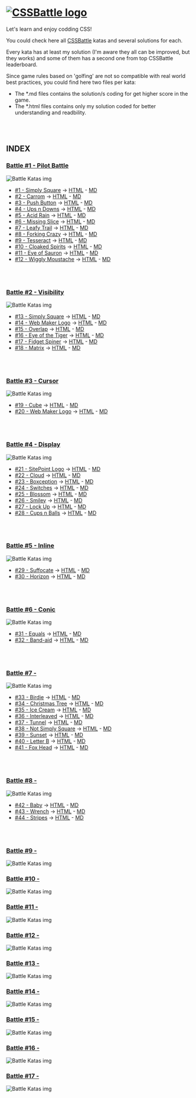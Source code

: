 # [![CSSBattle logo](https://cssbattle.dev/images/logo.svg)](https://cssbattle.dev)

Let's learn and enjoy codding CSS!

You could check here all [CSSBattle](https://cssbattle.dev) katas and several solutions for each.

Every kata has at least my solution (I'm aware they all can be improved, but they works) and some of them has a second one from top CSSBattle leaderboard.

Since game rules based on 'golfing' are not so compatible with real world best practices, you could find here two files per kata:

- The *.md files contains the solution/s coding for get higher score in the game.
- The *.html files contains only my solution coded for better understanding and readbility.
</br>
</br>

## INDEX

### [Battle #1 - Pilot Battle](https://cssbattle.dev/battle/1)

![Battle Katas img](./img/Battle1.png)

- [#1 - Simply Square](https://cssbattle.dev/play/1) -> [HTML](./Battle1-PilotBattle/01.SimplySquare.html) - [MD](./Battle1-PilotBattle/01.SimplySquare.md)
- [#2 - Carrom](https://cssbattle.dev/play/2) -> [HTML](./Battle1-PilotBattle/02.Carrom.html) - [MD](./Battle1-PilotBattle/02.Carrom.md)
- [#3 - Push Button](https://cssbattle.dev/play/3) -> [HTML](./Battle1-PilotBattle/03.PushButton.html) - [MD](./Battle1-PilotBattle/03.PushButton.md)
- [#4 - Ups n Downs](https://cssbattle.dev/play/4) -> [HTML](./Battle1-PilotBattle/04.UpsnDowns.html) - [MD](./Battle1-PilotBattle/04.UpsnDowns.md)
- [#5 - Acid Rain](https://cssbattle.dev/play/5) -> [HTML](./Battle1-PilotBattle/05.AcidRain.html) - [MD](./Battle1-PilotBattle/05.AcidRain.md)
- [#6 - Missing Slice](https://cssbattle.dev/play/6) -> [HTML](./Battle1-PilotBattle/06.MissingSlice.html) - [MD](./Battle1-PilotBattle/06.MissingSlice.md)
- [#7 - Leafy Trail](https://cssbattle.dev/play/7) -> [HTML](./Battle1-PilotBattle/07.LeafyTrail.html) - [MD](./Battle1-PilotBattle/07.LeafyTrail.md)
- [#8 - Forking Crazy](https://cssbattle.dev/play/8) -> [HTML](./Battle1-PilotBattle/08.ForkingCrazy.html) - [MD](./Battle1-PilotBattle/08.ForkingCrazy.md)
- [#9 - Tesseract](https://cssbattle.dev/play/9) -> [HTML](./Battle1-PilotBattle/09.Tesseract.html) - [MD](./Battle1-PilotBattle/09.Tesseract.md)
- [#10 - Cloaked Spirits](https://cssbattle.dev/play/10) -> [HTML](./Battle1-PilotBattle/10.CloakedSpirits.html) - [MD](./Battle1-PilotBattle/10.CloakedSpirits.md)
- [#11 - Eye of Sauron](https://cssbattle.dev/play/11) -> [HTML](./Battle1-PilotBattle/11.EyeOfSauron.html) - [MD](./Battle1-PilotBattle/11.EyeOfSauron.md)
- [#12 - Wiggly Moustache](https://cssbattle.dev/play/12) -> [HTML](./Battle1-PilotBattle/12.WigglyMoustache.html) - [MD](./Battle1-PilotBattle/12.WigglyMoustache.md)
</br>
</br>

### [Battle #2 - Visibility](https://cssbattle.dev/battle/2)

![Battle Katas img](./img/Battle2.png)

- [#13 - Simply Square](https://cssbattle.dev/play/13) -> [HTML](./Battle2-Visibility/13.TotallyTriangle.html) - [MD](./Battle2-Visibility/13.TotallyTriangle.md)
- [#14 - Web Maker Logo](https://cssbattle.dev/play/14) -> [HTML](./Battle2-Visibility/14.WebMakerLogo.html) - [MD](./Battle2-Visibility/14.WebMakerLogo.md)
- [#15 - Overlap](https://cssbattle.dev/play/15) -> [HTML](./Battle2-Visibility/15.Overlap.html) - [MD](./Battle2-Visibility/15.Overlap.md)
- [#16 - Eye of the Tiger](https://cssbattle.dev/play/16) -> [HTML](./Battle2-Visibility/16.EyeOfTheTiger.html) - [MD](./Battle2-Visibility/16.EyeOfTheTiger.md)
- [#17 - Fidget Spiner](https://cssbattle.dev/play/17) -> [HTML](./Battle2-Visibility/17.FidgetSpiner.html) - [MD](./Battle2-Visibility/17.FidgetSpiner.md)
- [#18 - Matrix](https://cssbattle.dev/play/18) -> [HTML](./Battle2-Visibility/18.Matrix.html) - [MD](./Battle2-Visibility/18.Matrix.md)
</br>
</br>

### [Battle #3 - Cursor](https://cssbattle.dev/battle/3)

![Battle Katas img](./img/Battle3.png)

- [#19 - Cube](https://cssbattle.dev/play/19) -> [HTML](./Battle3-Cursor/19.Cube.html) - [MD](./Battle3-Cursor/19.Cube.md)
- [#20 - Web Maker Logo](https://cssbattle.dev/play/20) -> [HTML](./Battle3-Cursor/20.Ticket.html) - [MD](./Battle3-Cursor/20.Ticket.md)
</br>
</br>

### [Battle #4 - Display](https://cssbattle.dev/battle/4)

![Battle Katas img](./img/Battle4.png)

- [#21 - SitePoint Logo](https://cssbattle.dev/play/21) -> [HTML](./Battle4-Display/21.SitePointLogo.html) - [MD](./Battle4-Display/21.SitePointLogo.md)
- [#22 - Cloud](https://cssbattle.dev/play/22) -> [HTML](./Battle4-Display/22.Cloud.html) - [MD](./Battle4-Display/22.Cloud.md)
- [#23 - Boxception](https://cssbattle.dev/play/23) -> [HTML](./Battle4-Display/23.Boxception.html) - [MD](./Battle4-Display/23.Boxception.md)
- [#24 - Switches](https://cssbattle.dev/play/24) -> [HTML](./Battle4-Display/24.Switches.html) - [MD](./Battle4-Display/24.Switches.md)
- [#25 - Blossom](https://cssbattle.dev/play/25) -> [HTML](./Battle4-Display/25.Blossom.html) - [MD](./Battle4-Display/25.Blossom.md)
- [#26 - Smiley](https://cssbattle.dev/play/26) -> [HTML](./Battle4-Display/26.Smiley.html) - [MD](./Battle4-Display/26.Smiley.md)
- [#27 - Lock Up](https://cssbattle.dev/play/27) -> [HTML](./Battle4-Display/27.LockUp.html) - [MD](./Battle4-Display/27.LockUp.md)
- [#28 - Cups n Balls](https://cssbattle.dev/play/28) -> [HTML](./Battle4-Display/28.CupsNBalls.html) - [MD](./Battle4-Display/28.CupsNBalls.md)
</br>
</br>

### [Battle #5 - Inline](https://cssbattle.dev/battle/5)

![Battle Katas img](./img/Battle5.png)

- [#29 - Suffocate](https://cssbattle.dev/play/29) -> [HTML](./Battle5-Inline/29.Suffocate.html) - [MD](./Battle5-Inline/29.Suffocate.md)
- [#30 - Horizon](https://cssbattle.dev/play/30) -> [HTML](./Battle5-Inline/30.Horizon.html) - [MD](./Battle5-Inline/30.Horizon.md)
</br>
</br>

### [Battle #6 - Conic](https://cssbattle.dev/battle/6)

![Battle Katas img](./img/Battle6.png)

- [#31 - Equals](https://cssbattle.dev/play/31) -> [HTML](./Battle6-Conic/31.Equals.html) - [MD](./Battle6-Conic/31.Equals.md)
- [#32 - Band-aid](https://cssbattle.dev/play/32) -> [HTML](./Battle6-Conic/32.Band-aid.html) - [MD](./Battle6-Conic/32.Band-aid.md)
</br>
</br>

### [Battle #7 -](https://cssbattle.dev/battle/7)

![Battle Katas img](./img/Battle7.png)

- [#33 - Birdie](https://cssbattle.dev/play/33) -> [HTML](./Battle7-Backface/33.Birdie.html) - [MD](./Battle7-Backface/33.Birdie.md)
- [#34 - Christmas Tree](https://cssbattle.dev/play/34) -> [HTML](./Battle7-Backface/34.ChristmasTree.html) - [MD](./Battle7-Backface/34.ChristmasTree.md)
- [#35 - Ice Cream](https://cssbattle.dev/play/35) -> [HTML](./Battle7-Backface/35.IceCream.html) - [MD](./Battle7-Backface/35.IceCream.md)
- [#36 - Interleaved](https://cssbattle.dev/play/36) -> [HTML](./Battle7-Backface/36.Interleaved.html) - [MD](./Battle7-Backface/36.Interleaved.md)
- [#37 - Tunnel](https://cssbattle.dev/play/37) -> [HTML](./Battle7-Backface/37.Tunnel.html) - [MD](./Battle7-Backface/37.Tunnel.md)
- [#38 - Not Simply Square](https://cssbattle.dev/play/38) -> [HTML](./Battle7-Backface/38.NotSimplySquare.html) - [MD](./Battle7-Backface/38.NotSimplySquare.md)
- [#39 - Sunset](https://cssbattle.dev/play/39) -> [HTML](./Battle7-Backface/39.Sunset.html) - [MD](./Battle7-Backface/39.Sunset.md)
- [#40 - Letter B](https://cssbattle.dev/play/40) -> [HTML](./Battle7-Backface/40.LetterB.html) - [MD](./Battle7-Backface/40.LetterB.md)
- [#41 - Fox Head](https://cssbattle.dev/play/41) -> [HTML](./Battle7-Backface/41.FoxHead.html) - [MD](./Battle7-Backface/41.FoxHead.md)
</br>
</br>

### [Battle #8 -](https://cssbattle.dev/battle/8)

![Battle Katas img](./img/Battle8.png)

- [#42 - Baby](https://cssbattle.dev/play/42) -> [HTML](./Battle8-Transition/42.Baby.html) - [MD](./Battle8-Transition/42.Baby.md)
- [#43 - Wrench](https://cssbattle.dev/play/43) -> [HTML](./Battle8-Transition/43.Wrench.html) - [MD](./Battle8-Transition/43.Wrench.md)
- [#44 - Stripes](https://cssbattle.dev/play/44) -> [HTML](./Battle8-Transition/44.Stripes.html) - [MD](./Battle8-Transition/44.Stripes.md)
</br>
</br>

### [Battle #9 -](https://cssbattle.dev/battle/9)

![Battle Katas img](./img/Battle9.png)

### [Battle #10 -](https://cssbattle.dev/battle/10)

![Battle Katas img](./img/Battle10.png)

### [Battle #11 -](https://cssbattle.dev/battle/11)

![Battle Katas img](./img/Battle11.png)

### [Battle #12 -](https://cssbattle.dev/battle/12)

![Battle Katas img](./img/Battle12.png)

### [Battle #13 -](https://cssbattle.dev/battle/13)

![Battle Katas img](./img/Battle13.png)

### [Battle #14 -](https://cssbattle.dev/battle/14)

![Battle Katas img](./img/Battle14.png)

### [Battle #15 -](https://cssbattle.dev/battle/15)

![Battle Katas img](./img/Battle15.png)

### [Battle #16 -](https://cssbattle.dev/battle/16)

![Battle Katas img](./img/Battle16.png)

### [Battle #17 -](https://cssbattle.dev/battle/17)

![Battle Katas img](./img/Battle17.png)
